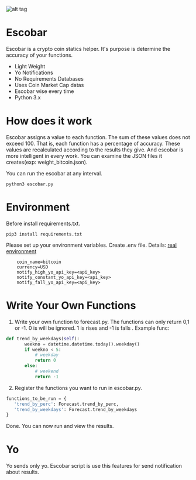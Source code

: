


![alt tag](https://d13yacurqjgara.cloudfront.net/users/322905/screenshots/2273155/pablo_v7.gif)

# Escobar
Escobar is a crypto coin statics helper. It's purpose is determine the accuracy of your functions.

  - Light Weight
  - Yo Notifications
  - No Requirements Databases
  - Uses Coin Market Cap datas
  - Escobar wise every time
  - Python 3.x

# How does it work
Escobar assigns a value to each function. The sum of these values does not exceed 100. That is, each function has a percentage of accuracy. These values are recalculated according to the results they give. And escobar is more intelligent in every work. You can examine the JSON files it creates(exp: weight_bitcoin.json).

You can run the escobar at any interval.

    python3 escobar.py

# Environment
Before install requirements.txt.

    pip3 install requirements.txt

Please set up your environment variables. Create .env file. Details: [real environment](https://github.com/cemkiy/python-shell-environment)

        coin_name=bitcoin
        currency=USD
        notify_high_yo_api_key=<api_key>
        notify_constant_yo_api_key=<api_key>
        notify_fall_yo_api_key=<api_key>

# Write Your Own Functions
 1. Write your own function to forecast.py. The functions can only return 0,1 or -1.
 0 is will be ignored. 1 is rises and -1 is falls . Example func:
 ```python
def trend_by_weekdays(self):
        weekno = datetime.datetime.today().weekday()
        if weekno < 5:
            # weekday
            return 0
        else:
            # weekend
            return -1
```

2. Register the functions you want to run in escobar.py.
 ```python
functions_to_be_run = {
    'trend_by_perc': Forecast.trend_by_perc,
    'trend_by_weekdays': Forecast.trend_by_weekdays
}
```

Done. You can now run and view the results.

# Yo
Yo sends only yo. Escobar script is use this features for send notification about results.
